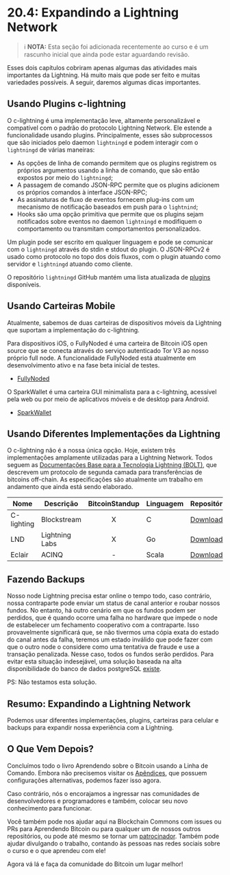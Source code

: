 # 20.4: Expandindo a Lightning Network

> :information_source: **NOTA:** Esta seção foi adicionada recentemente ao curso e é um rascunho inicial que ainda pode estar aguardando revisão.

Esses dois capítulos cobriram apenas algumas das atividades mais importantes da Lightning. Há muito mais que pode ser feito e muitas variedades possíveis. A seguir, daremos algumas dicas importantes.

## Usando Plugins c-lightning

O c-lightning é uma implementação leve, altamente personalizável e compatível com o padrão do protocolo Lightning Network. Ele estende a funcionalidade usando plugins. Principalmente, esses são subprocessos que são iniciados pelo daemon `lightningd` e podem interagir com o `lightningd` de várias maneiras:

* As opções de linha de comando permitem que os plugins registrem os próprios argumentos usando a linha de comando, que são então expostos por meio do `lightningd`;
* A passagem de comando JSON-RPC permite que os plugins adicionem os próprios comandos à interface JSON-RPC;
* As assinaturas de fluxo de eventos fornecem plug-ins com um mecanismo de notificação baseados em push para o `lightnind`;
* Hooks são uma opção primitiva que permite que os plugins sejam notificados sobre eventos no daemon `lightningd` e modifiquem o comportamento ou transmitam comportamentos personalizados.

Um plugin pode ser escrito em qualquer linguagem e pode se comunicar com o `lightningd` através do stdin e stdout do plugin. O JSON-RPCv2 é usado como protocolo no topo dos dois fluxos, com o plugin atuando como servidor e `lightningd` atuando como cliente.

O repositório `lightningd` GitHub mantém uma lista atualizada de [plugins](https://github.com/lightningd/plugins) disponíveis.

## Usando Carteiras Mobile

Atualmente, sabemos de duas carteiras de dispositivos móveis da Lightning que suportam a implementação do c-lightning.

Para dispositivos iOS, o FullyNoded é uma carteira de Bitcoin iOS open source que se conecta através do serviço autenticado Tor V3 ao nosso próprio full node. A funcionalidade FullyNoded está atualmente em desenvolvimento ativo e na fase beta inicial de testes.

* [FullyNoded](https://github.com/Fonta1n3/FullyNoded/blob/master/Docs/Lightning.md)

O SparkWallet é uma carteira GUI minimalista para a c-lightning, acessível pela web ou por meio de aplicativos móveis e de desktop para Android.

* [SparkWallet](https://github.com/shesek/spark-wallet)

## Usando Diferentes Implementações da Lightning

O c-lightning não é a nossa única opção. Hoje, existem três implementações amplamente utilizadas para a Lightning Network. Todos seguem as [Documentações Base para a Tecnologia Lightning (BOLT)](https://github.com/lightningnetwork/lightning-rfc), que descrevem um protocolo de segunda camada para transferências de bitcoins off-chain. As especificações são atualmente um trabalho em andamento que ainda está sendo elaborado.

| Nome  | Descrição | BitcoinStandup | Linguagem | Repositório |
| ------------- | ------------- | :---: | ------------- | ------------- |
| C-lighting  | Blockstream  | X | C | [Download](https://github.com/ElementsProject/lightning) |
| LND  | Lightning Labs  | X | Go | [Download](https://github.com/lightningnetwork/lnd) |
| Eclair  | ACINQ  | - | Scala | [Download](https://github.com/ACINQ/eclair) |

## Fazendo Backups

Nosso node Lightning precisa estar online o tempo todo, caso contrário, nossa contraparte pode enviar um status de canal anterior e roubar nossos fundos. No entanto, há outro cenário em que os fundos podem ser perdidos, que é quando ocorre uma falha no hardware que impede o node de estabelecer um fechamento cooperativo com a contraparte. Isso provavelmente significará que, se não tivermos uma cópia exata do estado do canal antes da falha, teremos um estado inválido que pode fazer com que o outro node o considere como uma tentativa de fraude e use a transação penalizada. Nesse caso, todos os fundos serão perdidos. Para evitar esta situação indesejável, uma solução baseada na alta disponibilidade do banco de dados postgreSQL [existe](https://github.com/gabridome/docs/blob/master/c-lightning_with_postgresql_reliability.md).

PS: Não testamos esta solução.

## Resumo: Expandindo a Lightning Network

Podemos usar diferentes implementações, plugins, carteiras para celular e backups para expandir nossa experiência com a Lightning.

## O Que Vem Depois?

Concluímos todo o livro Aprendendo sobre o Bitcoin usando a Linha de Comando. Embora não precisemos visitar os [Apêndices](A0_Appendices.md), que possuem configurações alternativas, podemos fazer isso agora.

Caso contrário, nós o encorajamos a ingressar nas comunidades de desenvolvedores e programadores e também, colocar seu novo conhecimento para funcionar.

Você também pode nos ajudar aqui na Blockchain Commons com issues ou PRs para Aprendendo Bitcoin ou para qualquer um de nossos outros repositórios, ou pode até mesmo se tornar um [patrocinador](https://github.com/sponsors/BlockchainCommons). Também pode ajudar divulgando o trabalho, contando às pessoas nas redes sociais sobre o curso e o que aprendeu com ele!

Agora vá lá e faça da comunidade do Bitcoin um lugar melhor!